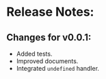 # Release Notes:

## Changes for v0.0.1:
- Added tests.
- Improved documents.
- Integrated `undefined` handler.